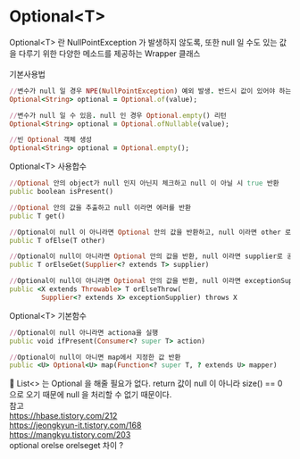 # Optional&lt;T>

Optional&lt;T> 란 NullPointException 가 발생하지 않도록, 또한 null 일 수도 있는 값을 다루기 위한 다양한 메소드를 제공하는 Wrapper 클래스 </br></br>
기본사용법 </br>
```ruby
//변수가 null 일 경우 NPE(NullPointException) 예외 발생. 반드시 값이 있어야 하는 경우에 사용
Optional<String> optional = Optional.of(value);
```
```ruby
//변수가 null 일 수 있음. null 인 경우 Optional.empty() 리턴
Optional<String> optional = Optional.ofNullable(value);
```
```ruby
//빈 Optional 객체 생성
Optional<String> optional = Optional.empty();
```
Optional&lt;T> 사용합수
```ruby
//Optional 안의 object가 null 인지 아닌지 체크하고 null 이 아닐 시 true 반환
public boolean isPresent()

//Optional 안의 값을 추출하고 null 이라면 에러를 반환
public T get()

//Optional이 null 이 아니라면 Optional 안의 값을 반환하고, null 이라면 other 로 공급된 값을 반환
public T ofElse(T other)

//Optional이 null이 아니라면 Optional 안의 값을 반환, null 이라면 supplier로 공급되는 값을 반환
public T orElseGet(Supplier<? extends T> supplier)

//Optional이 null이 아니라면 Optional 안의 값을 반환, null 이라면 exceptionSupplier로 공급되는 exception을 반환
public <X extends Throwable> T orElseThrow(
        Supplier<? extends X> exceptionSupplier) throws X
```

Optional&lt;T> 기본함수
```ruby
//Optional이 null 아니라면 actiona을 실행
public void ifPresent(Consumer<? super T> action)

//Optional이 null이 아니면 map에서 지정한 값 반환
public <U> Optional<U> map(Function<? super T, ? extends U> mapper)
```

📌 List<> 는 Optional 을 해줄 필요가 없다. return 값이 null 이 아니라 size() == 0 으로 오기 때문에
null 을 처리할 수 없기 때문이다.</br>
참고 </br>
https://hbase.tistory.com/212 </br>
https://jeongkyun-it.tistory.com/168 </br>
https://mangkyu.tistory.com/203 </br>
optional orelse orelseget 차이 ?



